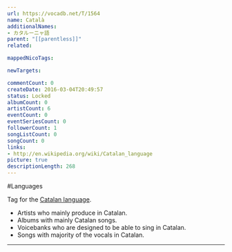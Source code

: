```yaml
---
url: https://vocadb.net/T/1564
name: Català
additionalNames: 
- カタルーニャ語
parent: "[[parentless]]"
related:

mappedNicoTags:

newTargets:

commentCount: 0
createDate: 2016-03-04T20:49:57
status: Locked
albumCount: 0
artistCount: 6
eventCount: 0
eventSeriesCount: 0
followerCount: 1
songListCount: 0
songCount: 0
links: 
- http://en.wikipedia.org/wiki/Catalan_language
picture: true
descriptionLength: 268
---
```


#Languages

Tag for the [Catalan language](https://en.wikipedia.org/wiki/Catalan_language).

- Artists who mainly produce in Catalan. 
- Albums with mainly Catalan songs. 
- Voicebanks who are designed to be able to sing in Catalan.
- Songs with majority of the vocals in Catalan.

---

